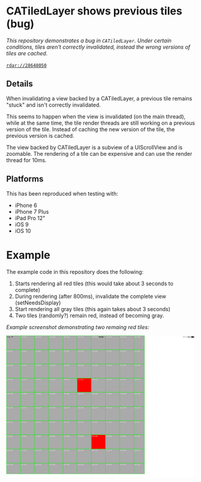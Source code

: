 # CATiledLayer shows previous tiles (bug)

_This repository demonstrates a bug in `CATiledLayer`. Under certain conditions, tiles aren't correctly invalidated, instead the wrong versions of tiles are cached._

[`rdar://28648050`](http://www.openradar.me/28648050)

## Details

When invalidating a view backed by a CATiledLayer, a previous tile remains "stuck" and isn't correctly invalidated.

This seems to happen when the view is invalidated (on the main thread), while at the same time, the tile render threads are still working on a previous version of the tile. Instead of caching the new version of the tile, the previous version is cached.

The view backed by CATiledLayer is a subview of a UIScrollView and is zoomable. The rendering of a tile can be expensive and can use the render thread for 10ms.

## Platforms

This has been reproduced when testing with:

- iPhone 6
- iPhone 7 Plus
- iPad Pro 12"
- iOS 9
- iOS 10

# Example

The example code in this repository does the following:

1. Starts rendering all red tiles (this would take about 3 seconds to complete)
2. During rendering (after 800ms), invalidate the complete view (setNeedsDisplay)
3. Start rendering all gray tiles (this again takes about 3 seconds)
4. Two tiles (randomly?) remain red, instead of becoming gray.

_Example screenshot demonstrating two remaing red tiles:_

![screenshot](screenshots/screenshot1.png)


